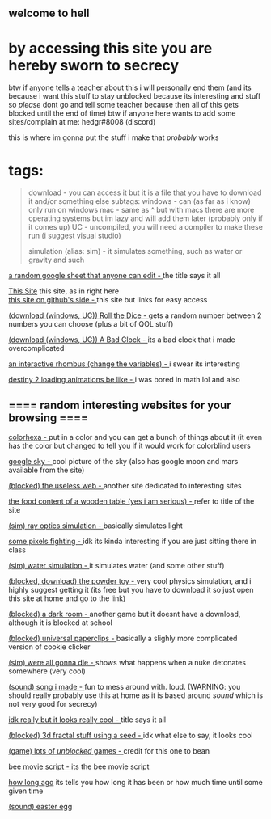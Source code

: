 ## welcome to hell

# by accessing this site you are hereby sworn to secrecy

btw if anyone tells a teacher about this i will personally end them (and its because i want this stuff to stay unblocked because its interesting and stuff so *please* dont go and tell some teacher because then all of this gets blocked until the end of time)
btw if anyone here wants to add some sites/complain at me: hedgr#8008 (discord)

this is where im gonna put the stuff i make that *probably* works

# tags:

> download - you can access it but it is a file that you have to download it and/or something else
>     subtags:
>     windows - can (as far as i know) only run on windows
>     mac - same as ^ but with macs
>     there are more operating systems but im lazy and will add them later (probably only if it comes up)
>     UC - uncompiled, you will need a compiler to make these run (i suggest visual studio)
>     
>simulation (alias: sim) - it simulates something, such as water or gravity and such


[a random google sheet that anyone can edit - ](https://docs.google.com/spreadsheets/d/1iZABHQWZrLU6E-OBUmkvX-M_ttgbOU9n8Wr-ckXCHHE/edit?usp=sharing)
the title says it all

[This Site](https://hedgr.github.io)
this site, as in right here   
[this site on github's side - ](https://github.com/Hedgr/hedgr.github.io)
this site but links for easy access

[(download (windows, UC)) Roll the Dice - ](https://github.com/Hedgr/roll_the_dice)
gets a random number between 2 numbers you can choose (plus a bit of QOL stuff)

[(download (windows, UC)) A Bad Clock - ](https://github.com/Hedgr/time_test)
its a bad clock that i made overcomplicated

[an interactive rhombus (change the variables) - ](https://www.desmos.com/calculator/wqdto2lzqj)
i swear its interesting

[destiny 2 loading animations be like - ](https://www.desmos.com/calculator/s5fdm1mejo)
i was bored in math lol and also 

## ==== random interesting websites for your browsing ====

[colorhexa - ](https://www.colorhexa.com/)
put in a color and you can get a bunch of things about it (it even has the color but changed to tell you if it would work for colorblind users

[google sky - ](https://google.com/sky)
cool picture of the sky (also has google moon and mars available from the site)

[(blocked) the useless web - ](https://theuselessweb.com)
another site dedicated to interesting sites

[the food content of a wooden table (yes i am serious) - ](https://www.myfitnesspal.com/food/calories/alfahores-196555419)
refer to title of the site

[(sim) ray optics simulation - ](https://ricktu288.github.io/ray-optics/simulator/)
basically simulates light

[some pixels fighting - ](https://pixelsfighting.com/)
idk its kinda interesting if you are just sitting there in class

[(sim) water simulation - ](https://www.escapemotions.com/experiments/fluid_water_3/)
it simulates water (and some other stuff)

[(blocked, download) the powder toy - ](https://powdertoy.co.uk/)
very cool physics simulation, and i highly suggest getting it (its free but you have to download it so just open this site at home and go to the link)

[(blocked) a dark room - ](https://adarkroom.doublespeakgames.com/)
another game but it doesnt have a download, although it is blocked at school

[(blocked) universal paperclips - ](https://www.decisionproblem.com/paperclips/)
basically a slighly more complicated version of cookie clicker

[(sim) were all gonna die - ](https://outrider.org/nuclear-weapons/interactive/bomb-blast/)
shows what happens when a nuke detonates somewhere (very cool)

[(sound) song i made - ](https://musiclab.chromeexperiments.com/Song-Maker/song/6613628513419264)
fun to mess around with. loud. (WARNING: you should really probably use this at home as it is based around *sound* which is not very good for secrecy)

[idk really but it looks really cool - ](https://epok.tech/work/tendrils/)
title says it all

[(blocked) 3d fractal stuff using a seed - ](http://www.hellochar.com/flame?name=the%20meaning%20of%20life)
idk what else to say, it looks cool

[(game) lots of *unblocked* games - ](https://sites.google.com/site/unblockedgame911/)
credit for this one to bean

[bee movie script - ](http://www.script-o-rama.com/movie_scripts/a1/bee-movie-script-transcript-seinfeld.html)
its the bee movie script 

[how long ago](http://www.calcul.com/show/calculator/how-long-since-or-until?first=1111/11/11%2011:11)
its tells you how long it has been or how much time until some given time



















































































































[(sound) easter egg](https://www.youtube.com/watch?v=dQw4w9WgXcQ)
